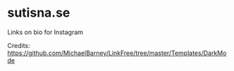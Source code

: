 # sutisna.se
Links on bio for Instagram

Credits: https://github.com/MichaelBarney/LinkFree/tree/master/Templates/DarkMode
